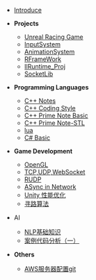 <!-- docs/_sidebar.md -->

* [Introduce](/README.md)

* **Projects**
    * [Unreal Racing Game](/Proj/Racing%20Game.md)
    * [InputSystem](/Proj/InputSystem/)
    * [AnimationSystem](/Proj/AnimationSystem/)
    * [RFrameWork](/Proj/RFrameWork/)
    * [IlRuntime_Proj](/Proj/ILR_FrameWork/)
    * [SocketLib](/Proj/SocketLib/)

* **Programming Languages**
    * [C++ Notes](/Code/C++/README.md)
    * [C++ Coding Style](/Code/C++/CodingStyle.md)
    * [C++ Prime Note Basic](/Code/C++/C++%20Prime%20Note.md)
    * [C++ Prime Note-STL](/Code/C++/C++%20Prime%20Note%20-%20std.md)
    * [lua](/Code/lua/)
    * [C# Basic](/Code/CS/)

* **Game Development**
    * [OpenGL](/Notes/Computer%20Graphic/OpenGL/OpenGL.md)
    * [TCP,UDP,WebSocket](/Notes/NetworkBasic/01/)
    * [RUDP](/Notes/NetworkBasic/03/)
    * [ASync in Network](/Notes/NetworkBasic/02/)
    * [Unity 性能优化](/Notes/Performance%20Optimization/)
    * [寻路算法](/Notes/Unity/PathFinding.md)

* AI
    * [NLP基础知识](/Notes/NLP/NLP基础知识.md)
    * [案例代码分析（一）](/Notes/NLP/案例代码分析（一）.md)

* **Others**
    * [AWS服务器配置git](/Notes/AWS%20部署%20git%20笔记.md)
    

